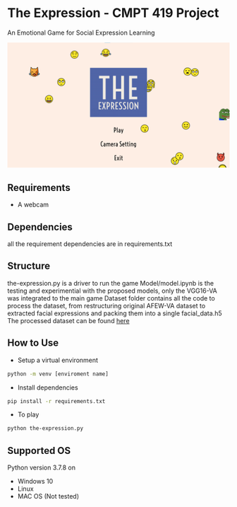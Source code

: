 # The Expression - CMPT 419 Project
An Emotional Game for Social Expression Learning

![Demo](Demo.png)

## Requirements
- A webcam

## Dependencies
all the requirement dependencies are in requirements.txt

## Structure
the-expression.py is a driver to run the game
Model/model.ipynb is the testing and experimential with the proposed models, only the VGG16-VA was integrated to the main game
Dataset folder contains all the code to process the dataset, from restructuring original AFEW-VA dataset to extracted facial expressions and packing them into a single facial_data.h5 <br>
The processed dataset can be found [here](tinyurl.com/AFEW-VA-processed)

## How to Use
- Setup a virtual environment
```bash
python -m venv [enviroment name]
```
- Install dependencies
```bash
pip install -r requirements.txt
```
- To play
```bash
python the-expression.py
```

## Supported OS
Python version 3.7.8 on

- Windows 10 <br>
- Linux <br>
- MAC OS (Not tested) <br>
